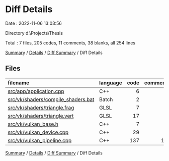 # Diff Details

Date : 2022-11-06 13:03:56

Directory d:\\Projects\\Thesis

Total : 7 files,  205 codes, 11 comments, 38 blanks, all 254 lines

[Summary](results.md) / [Details](details.md) / [Diff Summary](diff.md) / Diff Details

## Files
| filename | language | code | comment | blank | total |
| :--- | :--- | ---: | ---: | ---: | ---: |
| [src/app/application.cpp](/src/app/application.cpp) | C++ | 6 | 0 | 0 | 6 |
| [src/vk/shaders/compile_shaders.bat](/src/vk/shaders/compile_shaders.bat) | Batch | 2 | 0 | 0 | 2 |
| [src/vk/shaders/triangle.frag](/src/vk/shaders/triangle.frag) | GLSL | 7 | 0 | 2 | 9 |
| [src/vk/shaders/triangle.vert](/src/vk/shaders/triangle.vert) | GLSL | 17 | 0 | 4 | 21 |
| [src/vk/vulkan_base.h](/src/vk/vulkan_base.h) | C++ | 7 | 0 | 2 | 9 |
| [src/vk/vulkan_device.cpp](/src/vk/vulkan_device.cpp) | C++ | 29 | 0 | 2 | 31 |
| [src/vk/vulkan_pipeline.cpp](/src/vk/vulkan_pipeline.cpp) | C++ | 137 | 11 | 28 | 176 |

[Summary](results.md) / [Details](details.md) / [Diff Summary](diff.md) / Diff Details